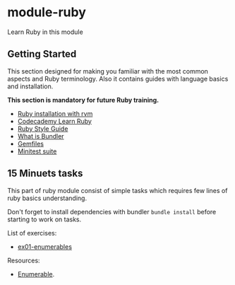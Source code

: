 # module-ruby

Learn Ruby in this module

## Getting Started

This section designed for making you familiar with the most common aspects and
Ruby terminology. Also it contains guides with language basics and installation.

**This section is mandatory for future Ruby training.**

- [Ruby installation with rvm](https://rvm.io)
- [Codecademy Learn Ruby](https://www.codecademy.com/learn/learn-ruby)
- [Ruby Style Guide](https://github.com/rubocop-hq/ruby-style-guide)
- [What is Bundler](https://bundler.io/v2.0/#getting-started)
- [Gemfiles](https://bundler.io/v2.0/gemfile.html)
- [Minitest suite](https://github.com/seattlerb/minitest#unit-tests)

## 15 Minuets tasks

This part of ruby module consist of simple tasks which requires few lines of
ruby basics understanding.

Don't forget to install dependencies with bundler `bundle install` before
starting to work on tasks.

List of exercises:

- [ex01-enumerables](./ex01-enumerables)


Resources:

- [Enumerable](https://ruby-doc.org/core-2.6.3/Enumerable.html).

